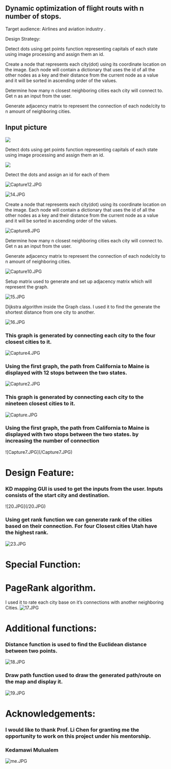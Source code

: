 
<h2>Dynamic optimization of flight routs with n number of stops.</h2>
Target audience: Airlines and aviation industry .

Design Strategy:

Detect dots using get points function representing capitals of each state using image processing
 and assign them an id.



Create a node that represents each city(dot) using its coordinate location on the image.
Each node will contain a dictionary that uses the id of all the other nodes as a key and their 
distance from the  current node as a value and it will be sorted  in ascending order of the values.




Determine how many n closest neighboring cities each city will connect to. Get n as an input from the user.

Generate adjacency matrix to represent the connection of each node/city to n amount of neighboring cities.

<h2>Input picture</h2>

![](/usadoted.jpg)

Detect dots using get points function representing capitals of each state using image processing
 and assign them an id.

![](/kd.jpg)

Detect the dots and assign an id for each of them

![Capture12.JPG](/Capture12.JPG)

![14.JPG](/14.JPG)

Create a node that represents each city(dot) using its coordinate location on the image.
Each node will contain a dictionary that uses the id of all the other nodes as a key and their 
distance from the  current node as a value and it will be sorted  in ascending order of the values.

![Capture8.JPG](/Capture8.JPG)

Determine how many n closest neighboring cities each city will connect to. Get n as an input from the user.

Generate adjacency matrix to represent the connection of each node/city to n amount of neighboring cities.

![Capture10.JPG](/Capture10.JPG)

Setup matrix used to generate and set up adjacency matrix
 which will represent the graph.

![15.JPG](/15.JPG)

Dijkstra algorithm inside the Graph class. I used it to find the generate the shortest 
distance from one city to another.

![16.JPG](/16.JPG)


<h3>This graph is generated by connecting each city to the four closest cities to it.</h3>

![Capture4.JPG](/Capture4.JPG)

<h3>Using the first graph, the path from California to Maine is displayed with 12 stops between the two states.
</h3>

![Capture2.JPG](/Capture2.JPG)

<h3>This graph is generated by connecting each city to the nineteen closest cities to it.</h3>

![Capture.JPG](/Capture.JPG)

<h3>Using the first graph, the path from California to Maine is displayed with two stops between the two states. by increasing the number of connection</h3>
![Capture7.JPG](/Capture7.JPG)
<h1>Design Feature:</h1>
<h3>
KD mapping GUI is used to get the inputs from the user.
Inputs consists of the start city and destination.</h3>
![20.JPG](/20.JPG)
<h3>Using get rank function we can generate rank of the cities based on their connection. 
For four Closest cities Utah have the highest rank.</h3>

![23.JPG](/23.JPG)

<h1>Special Function:</h1>
<h3>
<h1>PageRank algorithm.</h1>

I used it to rate each city base on it’s connections with another neighboring Cities.</h3>
![17.JPG](/17.JPG)

<h1>Additional functions:</h1>
<h3>
Distance function is used to find the Euclidean distance between two points.</h3>

![18.JPG](/18.JPG)

<h3>Draw path function used to draw the generated path/route on the map and display it.</h3>

![19.JPG](/19.JPG)

<h1>Acknowledgements: </h1>
<h3>I would like to thank Prof. Li Chen for granting me the opportunity to work on this project under his mentorship.</h3>

<h3>Kedamawi Mulualem</h3>


![me.JPG](/me.JPG)
